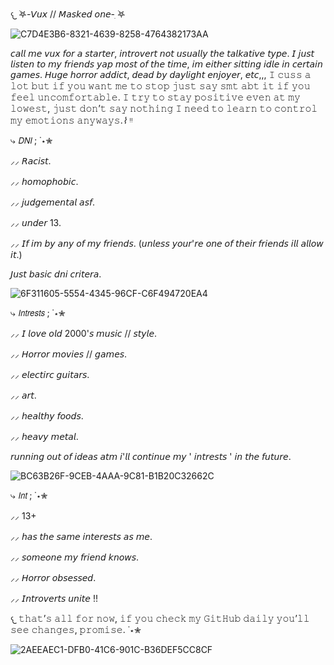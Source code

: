 𐔌ִ  ࣪𖤐-𝘝𝘶𝘹 // 𝘔𝘢𝘴𝘬𝘦𝘥 𝘰𝘯𝘦-ִ ࣪𖤐





 
 ![C7D4E3B6-8321-4639-8258-4764382173AA](https://github.com/user-attachments/assets/43503613-7a93-420c-9698-cfec1e6ab275)




𝘤𝘢𝘭𝘭 𝘮𝘦 𝘷𝘶𝘹 𝘧𝘰𝘳 𝘢 𝘴𝘵𝘢𝘳𝘵𝘦𝘳, 𝘪𝘯𝘵𝘳𝘰𝘷𝘦𝘳𝘵 𝘯𝘰𝘵 𝘶𝘴𝘶𝘢𝘭𝘭𝘺 𝘵𝘩𝘦 𝘵𝘢𝘭𝘬𝘢𝘵𝘪𝘷𝘦 𝘵𝘺𝘱𝘦. 𝘐 𝘫𝘶𝘴𝘵 𝘭𝘪𝘴𝘵𝘦𝘯 𝘵𝘰 𝘮𝘺 𝘧𝘳𝘪𝘦𝘯𝘥𝘴 𝘺𝘢𝘱 𝘮𝘰𝘴𝘵 𝘰𝘧 𝘵𝘩𝘦 𝘵𝘪𝘮𝘦, 𝘪𝘮 𝘦𝘪𝘵𝘩𝘦𝘳 𝘴𝘪𝘵𝘵𝘪𝘯𝘨 𝘪𝘥𝘭𝘦 𝘪𝘯 𝘤𝘦𝘳𝘵𝘢𝘪𝘯 𝘨𝘢𝘮𝘦𝘴. 𝘏𝘶𝘨𝘦 𝘩𝘰𝘳𝘳𝘰𝘳 𝘢𝘥𝘥𝘪𝘤𝘵, 𝘥𝘦𝘢𝘥 𝘣𝘺 𝘥𝘢𝘺𝘭𝘪𝘨𝘩𝘵 𝘦𝘯𝘫𝘰𝘺𝘦𝘳, 𝘦𝘵𝘤,,, 𝙸 𝚌𝚞𝚜𝚜 𝚊 𝚕𝚘𝚝 𝚋𝚞𝚝 𝚒𝚏 𝚢𝚘𝚞 𝚠𝚊𝚗𝚝 𝚖𝚎 𝚝𝚘 𝚜𝚝𝚘𝚙 𝚓𝚞𝚜𝚝 𝚜𝚊𝚢 𝚜𝚖𝚝 𝚊𝚋𝚝 𝚒𝚝 𝚒𝚏 𝚢𝚘𝚞 𝚏𝚎𝚎𝚕 𝚞𝚗𝚌𝚘𝚖𝚏𝚘𝚛𝚝𝚊𝚋𝚕𝚎. 𝙸 𝚝𝚛𝚢 𝚝𝚘 𝚜𝚝𝚊𝚢 𝚙𝚘𝚜𝚒𝚝𝚒𝚟𝚎 𝚎𝚟𝚎𝚗 𝚊𝚝 𝚖𝚢 𝚕𝚘𝚠𝚎𝚜𝚝, 𝚓𝚞𝚜𝚝 𝚍𝚘𝚗’𝚝 𝚜𝚊𝚢 𝚗𝚘𝚝𝚑𝚒𝚗𝚐 𝙸 𝚗𝚎𝚎𝚍 𝚝𝚘 𝚕𝚎𝚊𝚛𝚗 𝚝𝚘 𝚌𝚘𝚗𝚝𝚛𝚘𝚕 𝚖𝚢 𝚎𝚖𝚘𝚝𝚒𝚘𝚗𝚜 𝚊𝚗𝚢𝚠𝚊𝚢𝚜.⌇ ᵎᵎ

                                                
⤷ 𝘋𝘕𝘐   ; ˙⋆✮

⸝⸝ 𝘙𝘢𝘤𝘪𝘴𝘵.

⸝⸝ 𝘩𝘰𝘮𝘰𝘱𝘩𝘰𝘣𝘪𝘤.

⸝⸝ 𝘫𝘶𝘥𝘨𝘦𝘮𝘦𝘯𝘵𝘢𝘭 𝘢𝘴𝘧.

⸝⸝ 𝘶𝘯𝘥𝘦𝘳 13.

⸝⸝ 𝘐𝘧 𝘪𝘮 𝘣𝘺 𝘢𝘯𝘺 𝘰𝘧 𝘮𝘺 𝘧𝘳𝘪𝘦𝘯𝘥𝘴. (𝘶𝘯𝘭𝘦𝘴𝘴 𝘺𝘰𝘶𝘳'𝘳𝘦 𝘰𝘯𝘦 𝘰𝘧 𝘵𝘩𝘦𝘪𝘳 𝘧𝘳𝘪𝘦𝘯𝘥𝘴 𝘪𝘭𝘭 𝘢𝘭𝘭𝘰𝘸 𝘪𝘵.)

𝘑𝘶𝘴𝘵 𝘣𝘢𝘴𝘪𝘤 𝘥𝘯𝘪 𝘤𝘳𝘪𝘵𝘦𝘳𝘢. 






 ![6F311605-5554-4345-96CF-C6F494720EA4](https://github.com/user-attachments/assets/1cd2237b-b354-4b9f-8461-a05763ef0ae4)



⤷ 𝘐𝘯𝘵𝘳𝘦𝘴𝘵𝘴   ; ˙⋆✮
                  
⸝⸝ 𝘐 𝘭𝘰𝘷𝘦 𝘰𝘭𝘥 2000'𝘴 𝘮𝘶𝘴𝘪𝘤 // 𝘴𝘵𝘺𝘭𝘦.

⸝⸝ 𝘏𝘰𝘳𝘳𝘰𝘳 𝘮𝘰𝘷𝘪𝘦𝘴 // 𝘨𝘢𝘮𝘦𝘴.

⸝⸝ 𝘦𝘭𝘦𝘤𝘵𝘪𝘳𝘤 𝘨𝘶𝘪𝘵𝘢𝘳𝘴.

⸝⸝ 𝘢𝘳𝘵.

⸝⸝ 𝘩𝘦𝘢𝘭𝘵𝘩𝘺 𝘧𝘰𝘰𝘥𝘴.

⸝⸝ 𝘩𝘦𝘢𝘷𝘺 𝘮𝘦𝘵𝘢𝘭.

𝘳𝘶𝘯𝘯𝘪𝘯𝘨 𝘰𝘶𝘵 𝘰𝘧 𝘪𝘥𝘦𝘢𝘴 𝘢𝘵𝘮 𝘪'𝘭𝘭 𝘤𝘰𝘯𝘵𝘪𝘯𝘶𝘦 𝘮𝘺 ' 𝘪𝘯𝘵𝘳𝘦𝘴𝘵𝘴 ' 𝘪𝘯 𝘵𝘩𝘦 𝘧𝘶𝘵𝘶𝘳𝘦.




![BC63B26F-9CEB-4AAA-9C81-B1B20C32662C](https://github.com/user-attachments/assets/5a1975b4-464a-4ed6-bc0d-3ce1eb20a402)


⤷ 𝘐𝘯𝘵   ; ˙⋆✮

⸝⸝ 13+

⸝⸝ 𝘩𝘢𝘴 𝘵𝘩𝘦 𝘴𝘢𝘮𝘦 𝘪𝘯𝘵𝘦𝘳𝘦𝘴𝘵𝘴 𝘢𝘴 𝘮𝘦.

⸝⸝ 𝘴𝘰𝘮𝘦𝘰𝘯𝘦 𝘮𝘺 𝘧𝘳𝘪𝘦𝘯𝘥 𝘬𝘯𝘰𝘸𝘴.

⸝⸝ 𝘏𝘰𝘳𝘳𝘰𝘳 𝘰𝘣𝘴𝘦𝘴𝘴𝘦𝘥.

⸝⸝ 𝘐𝘯𝘵𝘳𝘰𝘷𝘦𝘳𝘵𝘴 𝘶𝘯𝘪𝘵𝘦 !!


𐔌  𝚝𝚑𝚊𝚝’𝚜 𝚊𝚕𝚕 𝚏𝚘𝚛 𝚗𝚘𝚠, 𝚒𝚏 𝚢𝚘𝚞 𝚌𝚑𝚎𝚌𝚔 𝚖𝚢 𝙶𝚒𝚝𝙷𝚞𝚋 𝚍𝚊𝚒𝚕𝚢 𝚢𝚘𝚞’𝚕𝚕 𝚜𝚎𝚎 𝚌𝚑𝚊𝚗𝚐𝚎𝚜, 𝚙𝚛𝚘𝚖𝚒𝚜𝚎. ˙⋆✮

![2AEEAEC1-DFB0-41C6-901C-B36DEF5CC8CF](https://github.com/user-attachments/assets/928f22d5-d93a-4367-b399-293d49cf3203)



